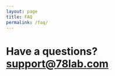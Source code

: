 ```yaml
---
layout: page
title: FAQ
permalink: /faq/
---
```



# Have a questions? [support@78lab.com](mailto:support@78lab.com)